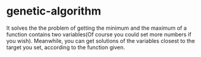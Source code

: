 # genetic-algorithm
It solves the the problem of getting the minimum and the maximum of a function contains two variables(Of course you could set more numbers if you wish). Meanwhile, you can get solutions of the variables closest to the target you set, according to the function given.
